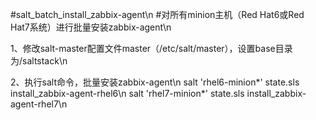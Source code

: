 #salt_batch_install_zabbix-agent\n
#对所有minion主机（Red Hat6或Red Hat7系统）进行批量安装zabbix-agent\n

1、修改salt-master配置文件master（/etc/salt/master），设置base目录为/saltstack\n

2、执行salt命令，批量安装zabbix-agent\n
salt 'rhel6-minion*' state.sls install_zabbix-agent-rhel6\n
salt 'rhel7-minion*' state.sls install_zabbix-agent-rhel7\n
